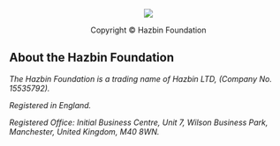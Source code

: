 <p align="center">
<a href="https://www.hazbin.org"><img src="https://www.hazbin.org/assets/logo-u6njuuua.png"></a>
</p>

<p align="center">
Copyright &copy; Hazbin Foundation
</p>

## About the Hazbin Foundation

*The Hazbin Foundation is a trading name of Hazbin LTD, (Company No. 15535792).*

*Registered in England.*

*Registered Office: Initial Business Centre, Unit 7, Wilson Business Park, Manchester, United Kingdom, M40 8WN.*

